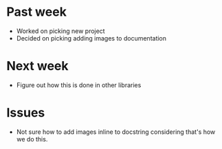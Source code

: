 # Past week

- Worked on picking new project
- Decided on picking adding images to documentation


# Next week

- Figure out how this is done in other libraries


# Issues

- Not sure how to add images inline to docstring considering that's how we do this. 
